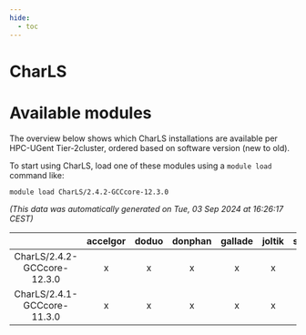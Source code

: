 ```yaml
---
hide:
  - toc
---
```


CharLS
======

# Available modules


The overview below shows which CharLS installations are available per HPC-UGent Tier-2cluster, ordered based on software version (new to old).

To start using CharLS, load one of these modules using a `module load` command like:

```shell
module load CharLS/2.4.2-GCCcore-12.3.0
```

*(This data was automatically generated on Tue, 03 Sep 2024 at 16:26:17 CEST)*  

| |accelgor|doduo|donphan|gallade|joltik|shinx|skitty|
| :---: | :---: | :---: | :---: | :---: | :---: | :---: | :---: |
|CharLS/2.4.2-GCCcore-12.3.0|x|x|x|x|x|x|x|
|CharLS/2.4.1-GCCcore-11.3.0|x|x|x|x|x|-|x|
